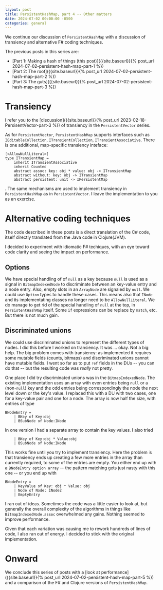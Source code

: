 ```yaml
---
layout: post
title: PersistentHashMap, part 4 -- Other matters
date: 2024-07-02 00:00:00 -0500
categories: general
---
```


We continue our discussion of `PersistentHashMap` with a discussion of transiency and alternative F# coding techniques.


The previous posts in this series are:

- [Part 1: Making a hash of things (this post)]({{site.baseurl}}{% post_url 2024-07-02-persistent-hash-map-part-1 %})
- [Part 2: The root]({{site.baseurl}}{% post_url 2024-07-02-persistent-hash-map-part-2 %})
- [Part 3: The guts]({{site.baseurl}}{% post_url 2024-07-02-persistent-hash-map-part-3 %})

# Transiency

I refer you to the [discussion]({{site.baseurl}}{% post_url 2023-02-18-PersisentVector-part-3 %}) of transiency in the `PersistentVector` series.

As for `PersistentVector`, `PersistentHashMap` supports interfaces such as `IEditableCollection`, `ITransientCollection`, `ITransientAssociative`.  There is one additional, map-specific transiency inteface:

```F#
[<AllowNullLiteral>]
type ITransientMap =
    inherit ITransientAssociative
    inherit Counted
    abstract assoc: key: obj * value: obj -> ITransientMap
    abstract without: key: obj -> ITransientMap
    abstract persistent: unit -> IPersistentMap
```

. The same mechanisms are used to implement transiency in `PersistentHashMap` as in `PersistentVector`.  I leave the implementation to you as an exercise.


# Alternative coding techniques

The code described in these posts is a direct translation of the C# code, itself directly translated from the Java code in Clojure(JVM).

I decided to experiment with idiomatic F# techiques, with an eye toward code clarity and seeing the impact on performance. 

## Options

We have special handling of of `null` as a key because `null` is used as a signal in `BitmapIndexedNode` to discriminate between an key-value entry and a node entry.  Also, empty slots in an `ArrayNode` are signaled by `null`.  We could use `Option` types to handle these cases.  This means also that `INode` and its implementating classes no longer need to be `AllowNullLiteral`.  We do manage to get rid of the special handling of `null` at the top, in `PersistentHashMap` itself.  Some `if` expressions can be replace by `match`, etc.  But there is not much gain.


## Discriminated unions

We could use discriminated unions to represent the different types of nodes. I did this before I worked on transiency.  It was ... okay.  Not a big help.  The big problem comes with transiency:  as implemented it requires some mutable fields (counts, bitmaps) and discriminated unions cannot have mutable fields.  I went so far as to put `ref` fields in the DUs -- you can do that -- but the resulting code was _really_ not pretty.  

One place I did try discriminated unions was in the `BitmapIndexedNode`.  The existing implementation uses an array with even entries being `null` or a (non-`null`) key and the odd entries being correspondingly the node the next level down or the key's value.  I replaced this with a DU with two cases, one for a key-value pair and one for a node.    The array is now half the size, with entries of type

```F#
BNodeEntry =
    | BKey of Key:obj
    | BSubNode of Node:INode
```
In one version I had a separate array to contain the key values.
I also tried

```F#
    | BKey of Key:obj * Value:obj
    | BSubNode of Node:INode
```

This works fine until you try to implement transiency.  Here the problem is that transiency ends up creating a few more entries in the array than currently required, to some of the entries are empty.  You either end up with a `BNodeEntry option array` -- the pattern matching gets just nasty with this one -- or you end up with 

```F#
BNodeEntry =
    | KeyValue of Key: obj * Value: obj
    | Node of Node: INode2
    | EmptyEntry
```

I ran out of ideas.  Sometimes the code was a little easier to look at, but generally the overall complexity of the algorithms in things like `BitmapIndexedNode.assoc` overwhelmed any gains.  Nothing seemed to improve performance.

Given that each variation was causing me to rework hundreds of lines of code, I also ran out of energy.  I decided to stick with the original implementation.


# Onward

We conclude this series of posts with a [look at performance]({{site.baseurl}}{% post_url 2024-07-02-persistent-hash-map-part-5 %}) and a comparison of the F# and Clojure versions of `PersistentHashMap`.
